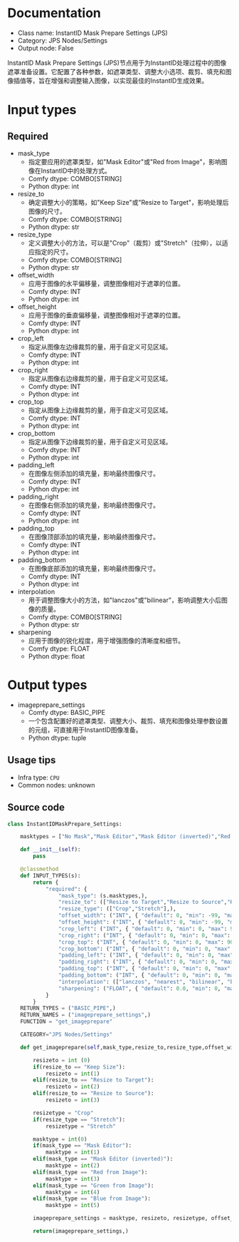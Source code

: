 
# Documentation
- Class name: InstantID Mask Prepare Settings (JPS)
- Category: JPS Nodes/Settings
- Output node: False

InstantID Mask Prepare Settings (JPS)节点用于为InstantID处理过程中的图像遮罩准备设置。它配置了各种参数，如遮罩类型、调整大小选项、裁剪、填充和图像插值等，旨在增强和调整输入图像，以实现最佳的InstantID生成效果。

# Input types
## Required
- mask_type
    - 指定要应用的遮罩类型，如"Mask Editor"或"Red from Image"，影响图像在InstantID中的处理方式。
    - Comfy dtype: COMBO[STRING]
    - Python dtype: int
- resize_to
    - 确定调整大小的策略，如"Keep Size"或"Resize to Target"，影响处理后图像的尺寸。
    - Comfy dtype: COMBO[STRING]
    - Python dtype: str
- resize_type
    - 定义调整大小的方法，可以是"Crop"（裁剪）或"Stretch"（拉伸），以适应指定的尺寸。
    - Comfy dtype: COMBO[STRING]
    - Python dtype: str
- offset_width
    - 应用于图像的水平偏移量，调整图像相对于遮罩的位置。
    - Comfy dtype: INT
    - Python dtype: int
- offset_height
    - 应用于图像的垂直偏移量，调整图像相对于遮罩的位置。
    - Comfy dtype: INT
    - Python dtype: int
- crop_left
    - 指定从图像左边缘裁剪的量，用于自定义可见区域。
    - Comfy dtype: INT
    - Python dtype: int
- crop_right
    - 指定从图像右边缘裁剪的量，用于自定义可见区域。
    - Comfy dtype: INT
    - Python dtype: int
- crop_top
    - 指定从图像上边缘裁剪的量，用于自定义可见区域。
    - Comfy dtype: INT
    - Python dtype: int
- crop_bottom
    - 指定从图像下边缘裁剪的量，用于自定义可见区域。
    - Comfy dtype: INT
    - Python dtype: int
- padding_left
    - 在图像左侧添加的填充量，影响最终图像尺寸。
    - Comfy dtype: INT
    - Python dtype: int
- padding_right
    - 在图像右侧添加的填充量，影响最终图像尺寸。
    - Comfy dtype: INT
    - Python dtype: int
- padding_top
    - 在图像顶部添加的填充量，影响最终图像尺寸。
    - Comfy dtype: INT
    - Python dtype: int
- padding_bottom
    - 在图像底部添加的填充量，影响最终图像尺寸。
    - Comfy dtype: INT
    - Python dtype: int
- interpolation
    - 用于调整图像大小的方法，如"lanczos"或"bilinear"，影响调整大小后图像的质量。
    - Comfy dtype: COMBO[STRING]
    - Python dtype: str
- sharpening
    - 应用于图像的锐化程度，用于增强图像的清晰度和细节。
    - Comfy dtype: FLOAT
    - Python dtype: float

# Output types
- imageprepare_settings
    - Comfy dtype: BASIC_PIPE
    - 一个包含配置好的遮罩类型、调整大小、裁剪、填充和图像处理参数设置的元组，可直接用于InstantID图像准备。
    - Python dtype: tuple


## Usage tips
- Infra type: `CPU`
- Common nodes: unknown


## Source code
```python
class InstantIDMaskPrepare_Settings:

    masktypes = ["No Mask","Mask Editor","Mask Editor (inverted)","Red from Image","Green from Image","Blue from Image"]        

    def __init__(self):
        pass

    @classmethod
    def INPUT_TYPES(s):
        return {
            "required": {
                "mask_type": (s.masktypes,),
                "resize_to": (["Resize to Target","Resize to Source","Keep Size"],),
                "resize_type": (["Crop","Stretch"],),
                "offset_width": ("INT", { "default": 0, "min": -99, "max": 99, "step": 1, "display": "number" }),
                "offset_height": ("INT", { "default": 0, "min": -99, "max": 99, "step": 1, "display": "number" }),
                "crop_left": ("INT", { "default": 0, "min": 0, "max": 90, "step": 1, "display": "number" }),
                "crop_right": ("INT", { "default": 0, "min": 0, "max": 90, "step": 1, "display": "number" }),
                "crop_top": ("INT", { "default": 0, "min": 0, "max": 90, "step": 1, "display": "number" }),
                "crop_bottom": ("INT", { "default": 0, "min": 0, "max": 90, "step": 1, "display": "number" }),
                "padding_left": ("INT", { "default": 0, "min": 0, "max": 500, "step": 1, "display": "number" }),
                "padding_right": ("INT", { "default": 0, "min": 0, "max": 500, "step": 1, "display": "number" }),
                "padding_top": ("INT", { "default": 0, "min": 0, "max": 500, "step": 1, "display": "number" }),
                "padding_bottom": ("INT", { "default": 0, "min": 0, "max": 500, "step": 1, "display": "number" }),
                "interpolation": (["lanczos", "nearest", "bilinear", "bicubic", "area", "nearest-exact"],),
                "sharpening": ("FLOAT", { "default": 0.0, "min": 0, "max": 1, "step": 0.05, "display": "number" }),
            }
        }
    RETURN_TYPES = ("BASIC_PIPE",)
    RETURN_NAMES = ("imageprepare_settings",)
    FUNCTION = "get_imageprepare"

    CATEGORY="JPS Nodes/Settings"

    def get_imageprepare(self,mask_type,resize_to,resize_type,offset_width,offset_height,crop_left,crop_right,crop_top,crop_bottom,padding_left,padding_right,padding_top,padding_bottom,interpolation,sharpening):

        resizeto = int (0)
        if(resize_to == "Keep Size"):
            resizeto = int(1)
        elif(resize_to == "Resize to Target"):
            resizeto = int(2)
        elif(resize_to == "Resize to Source"):
            resizeto = int(3)

        resizetype = "Crop"
        if(resize_type == "Stretch"):
            resizetype = "Stretch"

        masktype = int(0)
        if(mask_type == "Mask Editor"):
            masktype = int(1)
        elif(mask_type == "Mask Editor (inverted)"):
            masktype = int(2)
        elif(mask_type == "Red from Image"):
            masktype = int(3)
        elif(mask_type == "Green from Image"):
            masktype = int(4)
        elif(mask_type == "Blue from Image"):
            masktype = int(5)

        imageprepare_settings = masktype, resizeto, resizetype, offset_width,offset_height,crop_left,crop_right,crop_top,crop_bottom,padding_left,padding_right,padding_top,padding_bottom,interpolation,sharpening

        return(imageprepare_settings,)

```
